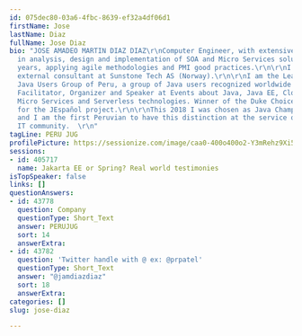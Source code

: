 ```yaml
---
id: 075dec80-03a6-4fbc-8639-ef32a4df06d1
firstName: Jose
lastName: Diaz
fullName: Jose Diaz
bio: "JOSE AMADEO MARTIN DIAZ DIAZ\r\nComputer Engineer, with extensive experience
  in analysis, design and implementation of SOA and Micro Services solutions for 20
  years, applying agile methodologies and PMI good practices.\r\n\r\nI am currently
  external consultant at Sunstone Tech AS (Norway).\r\n\r\nI am the Leader of the
  Java Users Group of Peru, a group of Java users recognized worldwide by Oracle.
  Facilitator, Organizer and Speaker at Events about Java, Java EE, Cloud Native,
  Micro Services and Serverless technologies. Winner of the Duke Choice Awards 2017
  for the JEspañol project.\r\n\r\nThis 2018 I was chosen as Java Champion by Oracle
  and I am the first Peruvian to have this distinction at the service of the world's
  IT community.  \r\n"
tagLine: PERU JUG
profilePicture: https://sessionize.com/image/caa0-400o400o2-Y3mRehz9Xi5KuzhZUrPrSi.png
sessions:
- id: 405717
  name: Jakarta EE or Spring? Real world testimonies
isTopSpeaker: false
links: []
questionAnswers:
- id: 43778
  question: Company
  questionType: Short_Text
  answer: PERUJUG
  sort: 14
  answerExtra: 
- id: 43782
  question: 'Twitter handle with @ ex: @prpatel'
  questionType: Short_Text
  answer: "@jamdiazdiaz"
  sort: 18
  answerExtra: 
categories: []
slug: jose-diaz

---
```

